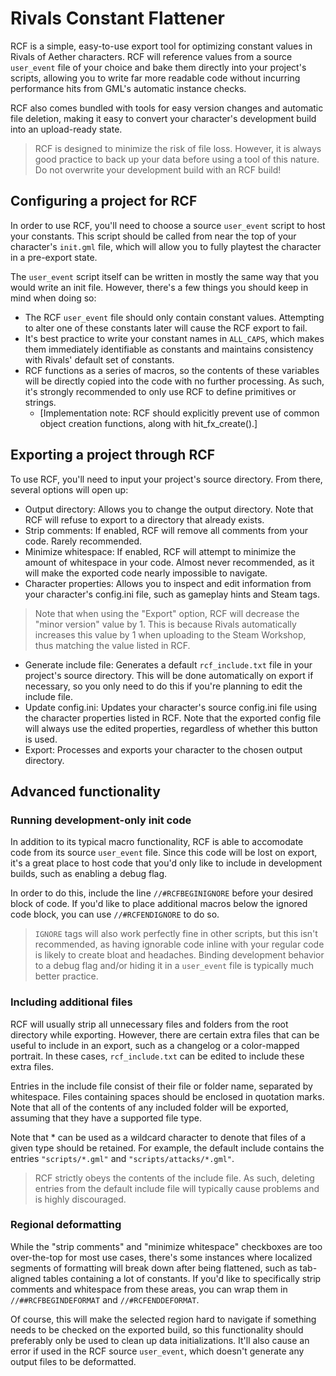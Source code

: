 # Rivals Constant Flattener

RCF is a simple, easy-to-use export tool for optimizing constant values in Rivals of Aether characters. RCF will reference values from a source ``user_event`` file of your choice and bake them directly into your project's scripts, allowing you to write far more readable code without incurring performance hits from GML's automatic instance checks.

RCF also comes bundled with tools for easy version changes and automatic file deletion, making it easy to convert your character's development build into an upload-ready state.

> RCF is designed to minimize the risk of file loss. However, it is always good practice to back up your data before using a tool of this nature. Do not overwrite your development build with an RCF build!

## Configuring a project for RCF
In order to use RCF, you'll need to choose a source ``user_event`` script to host your constants. This script should be called from near the top of your character's ``init.gml`` file, which will allow you to fully playtest the character in a pre-export state.

The ``user_event`` script itself can be written in mostly the same way that you would write an init file. However, there's a few things you should keep in mind when doing so:
- The RCF ``user_event`` file should only contain constant values. Attempting to alter one of these constants later will cause the RCF export to fail.
- It's best practice to write your constant names in ``ALL_CAPS``, which makes them immediately identifiable as constants and maintains consistency with Rivals' default set of constants.
- RCF functions as a series of macros, so the contents of these variables will be directly copied into the code with no further processing. As such, it's strongly recommended to only use RCF to define primitives or strings.
	- \[Implementation note: RCF should explicitly prevent use of common object creation functions, along with hit_fx_create().\]

## Exporting a project through RCF
To use RCF, you'll need to input your project's source directory. From there, several options will open up:
- Output directory: Allows you to change the output directory. Note that RCF will refuse to export to a directory that already exists.
- Strip comments: If enabled, RCF will remove all comments from your code. Rarely recommended.
- Minimize whitespace: If enabled, RCF will attempt to minimize the amount of whitespace in your code. Almost never recommended, as it will make the exported code nearly impossible to navigate.
- Character properties: Allows you to inspect and edit information from your character's config.ini file, such as gameplay hints and Steam tags.
> Note that when using the "Export" option, RCF will decrease the "minor version" value by 1. This is because Rivals automatically increases this value by 1 when uploading to the Steam Workshop, thus matching the value listed in RCF.
- Generate include file: Generates a default ``rcf_include.txt`` file in your project's source directory. This will be done automatically on export if necessary, so you only need to do this if you're planning to edit the include file.
- Update config.ini: Updates your character's source config.ini file using the character properties listed in RCF. Note that the exported config file will always use the edited properties, regardless of whether this button is used.
- Export: Processes and exports your character to the chosen output directory.

## Advanced functionality

### Running development-only init code
In addition to its typical macro functionality, RCF is able to accomodate code from its source ``user_event`` file. Since this code will be lost on export, it's a great place to host code that you'd only like to include in development builds, such as enabling a debug flag.

In order to do this, include the line ``//#RCFBEGINIGNORE`` before your desired block of code. If you'd like to place additional macros below the ignored code block, you can use ``//#RCFENDIGNORE`` to do so.

> ``IGNORE`` tags will also work perfectly fine in other scripts, but this isn't recommended, as having ignorable code inline with your regular code is likely to create bloat and headaches. Binding development behavior to a debug flag and/or hiding it in a ``user_event`` file is typically much better practice.

### Including additional files
RCF will usually strip all unnecessary files and folders from the root directory while exporting. However, there are certain extra files that can be useful to include in an export, such as a changelog or a color-mapped portrait. In these cases, ``rcf_include.txt`` can be edited to include these extra files.

Entries in the include file consist of their file or folder name, separated by whitespace. Files containing spaces should be enclosed in quotation marks. Note that all of the contents of any included folder will be exported, assuming that they have a supported file type.

Note that * can be used as a wildcard character to denote that files of a given type should be retained. For example, the default include contains the entries ``"scripts/*.gml"`` and ``"scripts/attacks/*.gml"``.

> RCF strictly obeys the contents of the include file. As such, deleting entries from the default include file will typically cause problems and is highly discouraged.

### Regional deformatting
While the "strip comments" and "minimize whitespace" checkboxes are too over-the-top for most use cases, there's some instances where localized segments of formatting will break down after being flattened, such as tab-aligned tables containing a lot of constants. If you'd like to specifically strip comments and whitespace from these areas, you can wrap them in ``//##RCFBEGINDEFORMAT`` and ``//#RCFENDDEFORMAT``.

Of course, this will make the selected region hard to navigate if something needs to be checked on the exported build, so this functionality should preferably only be used to clean up data initializations. It'll also cause an error if used in the RCF source ``user_event``, which doesn't generate any output files to be deformatted.